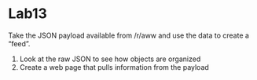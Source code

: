 # Lab13
Take the JSON payload available from /r/aww and use the data to create a “feed”.
1. Look at the raw JSON to see how objects are organized
2. Create a web page that pulls information from the
payload